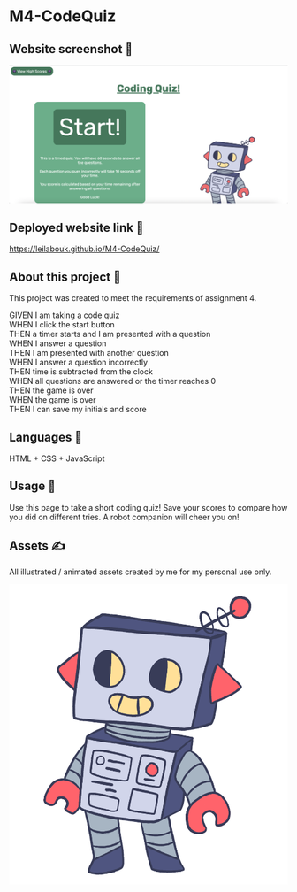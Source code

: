 # M4-CodeQuiz

## Website screenshot 📸

![Website screenshot](./assets/images/ScreenShot.png)

## Deployed website link 🤖

https://leilabouk.github.io/M4-CodeQuiz/

## About this project 🐊

This project was created to meet the requirements of assignment 4. 

GIVEN I am taking a code quiz
<br>
WHEN I click the start button
<br>
THEN a timer starts and I am presented with a question
<br>
WHEN I answer a question
<br>
THEN I am presented with another question
<br>
WHEN I answer a question incorrectly
<br>
THEN time is subtracted from the clock
<br>
WHEN all questions are answered or the timer reaches 0
<br>
THEN the game is over
<br>
WHEN the game is over
<br>
THEN I can save my initials and score

## Languages 💬
HTML + CSS + JavaScript

## Usage 🐗

Use this page to take a short coding quiz! Save your scores to compare how you did on different tries. 
A robot companion will cheer you on! 

## Assets ✍️

All illustrated / animated assets created by me for my personal use only. 

![Robo](./assets/images/Robot.png)